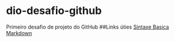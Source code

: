 # dio-desafio-github
Primeiro desafio de projeto do GitHub
##Links úties
[Sintaxe Basica Markdown](https://www.markdownguide.org/basic-syntax/)
